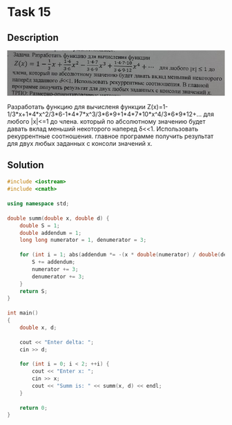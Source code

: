 # Task 15

## Description

![Description](15_description.png)

Разработать функцию для вычисленя функции
Z(x)=1-1/3\*x+1\*4\*x^2/3\*6-1\*4\*7\*x^3/3\*6\*9+1\*4\*7\*10\*x^4/3\*6\*9\*12+... для любого |x|<=1 до члена. который по абсолютному значению будет давать вклад меньший некоторого наперед δ<<1. Использовать рекуррентные соотношения.  главное программе получить результат для двух любых заданных с консоли значений x.

## Solution

```C++
#include <iostream>
#include <cmath>

using namespace std;

double summ(double x, double d) {
    double S = 1;
    double addendum = 1;
    long long numerator = 1, denumerator = 3;

    for (int i = 1; abs(addendum *= -(x * double(numerator) / double(denumerator))) >= d; ++i) {
        S += addendum;
        numerator += 3;
        denumerator += 3;
    }
    return S;
}

int main()
{
    double x, d;

    cout << "Enter delta: ";
    cin >> d;

    for (int i = 0; i < 2; ++i) {
        cout << "Enter x: ";
        cin >> x;
        cout << "Summ is: " << summ(x, d) << endl;
    }

    return 0;
}

```
